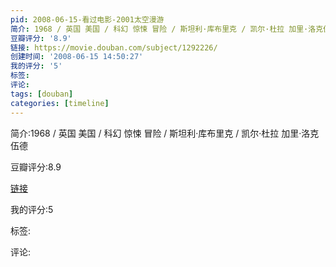 ```yaml
---
pid: 2008-06-15-看过电影-2001太空漫游
简介: 1968 / 英国 美国 / 科幻 惊悚 冒险 / 斯坦利·库布里克 / 凯尔·杜拉 加里·洛克伍德
豆瓣评分: '8.9'
链接: https://movie.douban.com/subject/1292226/
创建时间: '2008-06-15 14:50:27'
我的评分: '5'
标签:
评论:
tags: [douban]
categories: [timeline]
---
```

简介:1968 / 英国 美国 / 科幻 惊悚 冒险 / 斯坦利·库布里克 / 凯尔·杜拉 加里·洛克伍德

豆瓣评分:8.9

[链接](https://movie.douban.com/subject/1292226/)

我的评分:5

标签:

评论:

